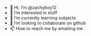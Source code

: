 - 👋 Hi, I’m @zachyboy12
- 👀 I’m interested in stuff
- 🌱 I’m currently learning subjects
- 💞️ I’m looking to collaborate on github
- 📫 How to reach me by emailing me

<!---
zachyboy12/zachyboy12 is a ✨ special ✨ repository because its `README.md` (this file) appears on your GitHub profile.
You can click the Preview link to take a look at your changes.
--->
